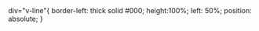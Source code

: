 
<div class="v-line">
</div>
div="v-line"{
 border-left: thick solid #000;
 height:100%;
 left: 50%;
 position: absolute;
}
  



